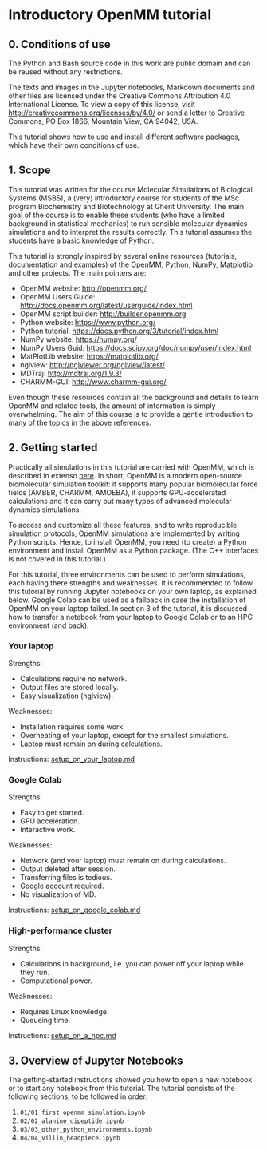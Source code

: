 # Introductory OpenMM tutorial

## 0. Conditions of use

The Python and Bash source code in this work are public domain and can be reused
without any restrictions.

The texts and images in the Jupyter notebooks, Markdown documents and other
files are licensed under the Creative Commons Attribution 4.0 International
License. To view a copy of this license, visit
http://creativecommons.org/licenses/by/4.0/ or send a letter to Creative
Commons, PO Box 1866, Mountain View, CA 94042, USA.

This tutorial shows how to use and install different software packages, which
have their own conditions of use.


## 1. Scope

This tutorial was written for the course Molecular Simulations of Biological
Systems (MSBS), a (very) introductory course for students of the MSc program
Biochemistry and Biotechnology at Ghent University. The main goal of the course
is to enable these students (who have a limited background in statistical
mechanics) to run sensible molecular dynamics simulations and to interpret the
results correctly. This tutorial assumes the students have a basic knowledge of
Python.

This tutorial is strongly inspired by several online resources (tutorials,
documentation and examples) of the OpenMM, Python, NumPy, Matplotlib and
other projects. The main pointers are:

* OpenMM website: http://openmm.org/
* OpenMM Users Guide: http://docs.openmm.org/latest/userguide/index.html
* OpenMM script builder: http://builder.openmm.org
* Python website: https://www.python.org/
* Python tutorial: https://docs.python.org/3/tutorial/index.html
* NumPy website: https://numpy.org/
* NumPy Users Guid: https://docs.scipy.org/doc/numpy/user/index.html
* MatPlotLib website: https://matplotlib.org/
* nglview: http://nglviewer.org/nglview/latest/
* MDTraj: http://mdtraj.org/1.9.3/
* CHARMM-GUI: http://www.charmm-gui.org/

Even though these resources contain all the background and details to learn
OpenMM and related tools, the amount of information is simply overwhelming.
The aim of this course is to provide a gentle introduction to many of the
topics in the above references.

## 2. Getting started

Practically all simulations in this tutorial are carried with OpenMM, which is
described in extenso
[here](http://docs.openmm.org/latest/userguide/library.html). In short,
OpenMM is a modern open-source biomolecular simulation toolkit: it supports many
popular biomolecular force fields (AMBER, CHARMM, AMOEBA), it supports
GPU-accelerated calculations and it can carry out many types of advanced
molecular dynamics simulations.

To access and customize all these features, and to write reproducible simulation
protocols, OpenMM simulations are implemented by writing Python scripts. Hence,
to install OpenMM, you need (to create) a Python environment and install OpenMM
as a Python package. (The C++ interfaces is not covered in this tutorial.)

For this tutorial, three environments can be used to perform simulations, each
having there strengths and weaknesses. It is recommended to follow this tutorial
by running Jupyter notebooks on your own laptop, as explained below. Google
Colab can be used as a fallback in case the installation of OpenMM on your
laptop failed. In section 3 of the tutorial, it is discussed how to transfer a
notebook from your laptop to Google Colab or to an HPC environment (and back).

### Your laptop

Strengths:

- Calculations require no network.
- Output files are stored locally.
- Easy visualization (nglview).

Weaknesses:

- Installation requires some work.
- Overheating of your laptop, except for the smallest simulations.
- Laptop must remain on during calculations.

Instructions: [setup_on_your_laptop.md](setup_on_your_laptop.md)

### Google Colab

Strengths:

- Easy to get started.
- GPU acceleration.
- Interactive work.

Weaknesses:

- Network (and your laptop) must remain on during calculations.
- Output deleted after session.
- Transferring files is tedious.
- Google account required.
- No visualization of MD.

Instructions: [setup_on_google_colab.md](setup_on_google_colab.md)

### High-performance cluster

Strengths:

- Calculations in background, i.e. you can power off your laptop while they run.
- Computational power.

Weaknesses:

- Requires Linux knowledge.
- Queueing time.

Instructions: [setup_on_a_hpc.md](setup_on_a_hpc.md)


## 3. Overview of Jupyter Notebooks

The getting-started instructions showed you how to open a new notebook or to
start any notebook from this tutorial. The tutorial consists of the following
sections, to be followed in order:

1. `01/01_first_openmm_simulation.ipynb`
2. `02/02_alanine_dipeptide.ipynb`
3. `03/03_other_python_environments.ipynb`
4. `04/04_villin_headpiece.ipynb`
